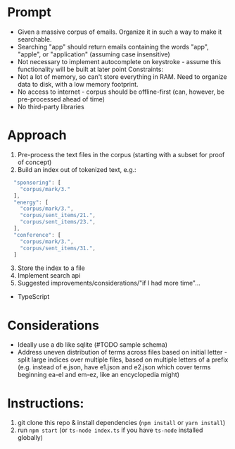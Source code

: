 # Prompt

- Given a massive corpus of emails. Organize it in such a way to make it searchable.
- Searching "app" should return emails containing the words "app", "apple", or "application" (assuming case insensitive)
- Not necessary to implement autocomplete on keystroke - assume this functionality will be built at later point
  Constraints:
- Not a lot of memory, so can't store everything in RAM. Need to organize data to disk, with a low memory footprint.
- No access to internet - corpus should be offline-first (can, however, be pre-processed ahead of time)
- No third-party libraries

# Approach

1. Pre-process the text files in the corpus (starting with a subset for proof of concept)
2. Build an index out of tokenized text, e.g.:

```js
  "sponsoring": [
    "corpus/mark/3."
  ],
  "energy": [
    "corpus/mark/3.",
    "corpus/sent_items/21.",
    "corpus/sent_items/23.",
  ],
  "conference": [
    "corpus/mark/3.",
    "corpus/sent_items/31.",
  ]
```

3. Store the index to a file
4. Implement search api
5. Suggested improvements/considerations/"if I had more time"...

- TypeScript

# Considerations

- Ideally use a db like sqlite (#TODO sample schema)
- Address uneven distribution of terms across files based on initial letter - split large indices over multiple files, based on multiple letters of a prefix (e.g. instead of e.json, have e1.json and e2.json which cover terms beginning ea-el and em-ez, like an encyclopedia might)

# Instructions:

1. git clone this repo & install dependencies (`npm install` or `yarn install`)
2. run `npm start` (or `ts-node index.ts` if you have `ts-node` installed globally)
